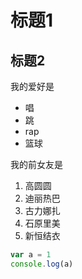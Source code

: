 # 标题1
## 标题2

我的爱好是
* 唱
* 跳
* rap
* 篮球

我的前女友是
1. 高圆圆
2. 迪丽热巴
3. 古力娜扎
4. 石原里美
5. 新恒结衣

```javascript
var a = 1
console.log(a)

```